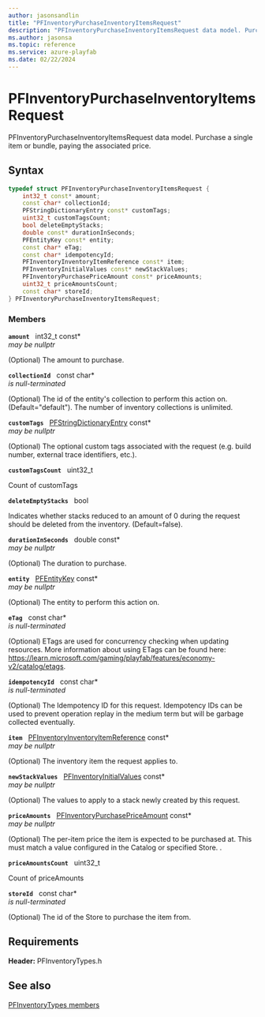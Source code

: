 ```yaml
---
author: jasonsandlin
title: "PFInventoryPurchaseInventoryItemsRequest"
description: "PFInventoryPurchaseInventoryItemsRequest data model. Purchase a single item or bundle, paying the associated price."
ms.author: jasonsa
ms.topic: reference
ms.service: azure-playfab
ms.date: 02/22/2024
---
```


# PFInventoryPurchaseInventoryItemsRequest  

PFInventoryPurchaseInventoryItemsRequest data model. Purchase a single item or bundle, paying the associated price.  

## Syntax  
  
```cpp
typedef struct PFInventoryPurchaseInventoryItemsRequest {  
    int32_t const* amount;  
    const char* collectionId;  
    PFStringDictionaryEntry const* customTags;  
    uint32_t customTagsCount;  
    bool deleteEmptyStacks;  
    double const* durationInSeconds;  
    PFEntityKey const* entity;  
    const char* eTag;  
    const char* idempotencyId;  
    PFInventoryInventoryItemReference const* item;  
    PFInventoryInitialValues const* newStackValues;  
    PFInventoryPurchasePriceAmount const* priceAmounts;  
    uint32_t priceAmountsCount;  
    const char* storeId;  
} PFInventoryPurchaseInventoryItemsRequest;  
```
  
### Members  
  
**`amount`** &nbsp; int32_t const*  
*may be nullptr*  
  
(Optional) The amount to purchase.
  
**`collectionId`** &nbsp; const char*  
*is null-terminated*  
  
(Optional) The id of the entity's collection to perform this action on. (Default="default"). The number of inventory collections is unlimited.
  
**`customTags`** &nbsp; [PFStringDictionaryEntry](../../pftypes/structs/pfstringdictionaryentry.md) const*  
*may be nullptr*  
  
(Optional) The optional custom tags associated with the request (e.g. build number, external trace identifiers, etc.).
  
**`customTagsCount`** &nbsp; uint32_t  
  
Count of customTags
  
**`deleteEmptyStacks`** &nbsp; bool  
  
Indicates whether stacks reduced to an amount of 0 during the request should be deleted from the inventory. (Default=false).
  
**`durationInSeconds`** &nbsp; double const*  
*may be nullptr*  
  
(Optional) The duration to purchase.
  
**`entity`** &nbsp; [PFEntityKey](../../pftypes/structs/pfentitykey-c.md) const*  
*may be nullptr*  
  
(Optional) The entity to perform this action on.
  
**`eTag`** &nbsp; const char*  
*is null-terminated*  
  
(Optional) ETags are used for concurrency checking when updating resources. More information about using ETags can be found here: https://learn.microsoft.com/gaming/playfab/features/economy-v2/catalog/etags.
  
**`idempotencyId`** &nbsp; const char*  
*is null-terminated*  
  
(Optional) The Idempotency ID for this request. Idempotency IDs can be used to prevent operation replay in the medium term but will be garbage collected eventually.
  
**`item`** &nbsp; [PFInventoryInventoryItemReference](pfinventoryinventoryitemreference.md) const*  
*may be nullptr*  
  
(Optional) The inventory item the request applies to.
  
**`newStackValues`** &nbsp; [PFInventoryInitialValues](pfinventoryinitialvalues.md) const*  
*may be nullptr*  
  
(Optional) The values to apply to a stack newly created by this request.
  
**`priceAmounts`** &nbsp; [PFInventoryPurchasePriceAmount](pfinventorypurchasepriceamount.md) const*  
*may be nullptr*  
  
(Optional) The per-item price the item is expected to be purchased at. This must match a value configured in the Catalog or specified Store. .
  
**`priceAmountsCount`** &nbsp; uint32_t  
  
Count of priceAmounts
  
**`storeId`** &nbsp; const char*  
*is null-terminated*  
  
(Optional) The id of the Store to purchase the item from.
  
  
## Requirements  
  
**Header:** PFInventoryTypes.h
  
## See also  
[PFInventoryTypes members](../pfinventorytypes_members.md)  

  
  
